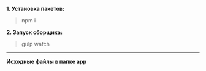 **1. Установка пакетов:**
> npm i

**2. Запуск сборщика:**
> gulp watch


---
**Исходные файлы в папке app**


